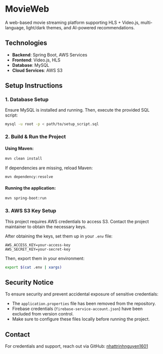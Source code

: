 # MovieWeb

A web-based movie streaming platform supporting HLS + Video.js, multi-language, light/dark themes, and AI-powered recommendations.

## Technologies
- **Backend**: Spring Boot, AWS Services
- **Frontend**: Video.js, HLS
- **Database**: MySQL
- **Cloud Services**: AWS S3

## Setup Instructions

### 1. Database Setup
Ensure MySQL is installed and running. Then, execute the provided SQL script:

```sh
mysql -u root -p < path/to/setup_script.sql
```

### 2. Build & Run the Project

#### Using Maven:
```sh
mvn clean install
```
If dependencies are missing, reload Maven:
```sh
mvn dependency:resolve
```

#### Running the application:
```sh
mvn spring-boot:run
```

### 3. AWS S3 Key Setup
This project requires AWS credentials to access S3. Contact the project maintainer to obtain the necessary keys.

After obtaining the keys, set them up in your `.env` file:
```
AWS_ACCESS_KEY=your-access-key
AWS_SECRET_KEY=your-secret-key
```
Then, export them in your environment:
```sh
export $(cat .env | xargs)
```

## Security Notice
To ensure security and prevent accidental exposure of sensitive credentials:
- The `application.properties` file has been removed from the repository.
- Firebase credentials (`firebase-service-account.json`) have been excluded from version control.
- Make sure to configure these files locally before running the project.

## Contact
For credentials and support, reach out via GitHub: [nhattrinhnguyen1601](https://github.com/nhattrinhnguyen1601)

